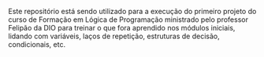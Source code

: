 Este repositório está sendo utilizado para a execução do primeiro projeto do curso de Formação em Lógica de Programação ministrado pelo professor Felipão da DIO para treinar o que fora aprendido nos módulos iniciais, lidando com variáveis, laços de repetição, estruturas de decisão, condicionais, etc.
